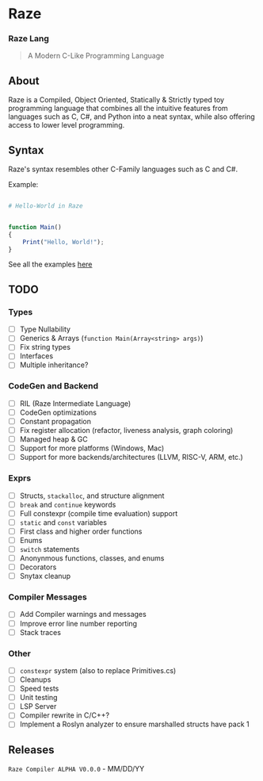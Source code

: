 # Raze

### Raze Lang

<!-- ![Raze-Logo](https://theaustincommon.com/wp-content/uploads/2015/11/Your-Logo-Here.png) -->

> A Modern C-Like Programming Language

## About

Raze is a Compiled, Object Oriented, Statically & Strictly typed toy programming language that combines all the intuitive features from languages such as C, C#, and Python into a neat syntax, while also offering access to lower level programming.

## Syntax

Raze's syntax resembles other C-Family languages such as C and C#.

Example:

```py 

# Hello-World in Raze

```

```js

function Main()
{
    Print("Hello, World!");
}

```

See all the examples [here](Raze-Driver/Examples)

<!-- ## How to Install and Run



![](https://miro.medium.com/max/1400/1*zGZSsGmCMrAF3PEkrvUgKg.gif) -->

## TODO
### Types
- [ ] Type Nullability 
- [ ] Generics & Arrays (`function Main(Array<string> args)`)
- [ ] Fix string types
- [ ] Interfaces
- [ ] Multiple inheritance?
### CodeGen and Backend
- [ ] RIL (Raze Intermediate Language)
- [ ] CodeGen optimizations
- [ ] Constant propagation
- [ ] Fix register allocation (refactor, liveness analysis, graph coloring)
- [ ] Managed heap & GC
- [ ] Support for more platforms (Windows, Mac)
- [ ] Support for more backends/architectures (LLVM, RISC-V, ARM, etc.)
### Exprs
- [ ] Structs, `stackalloc`, and structure alignment
- [ ] `break` and `continue` keywords
- [ ] Full constexpr (compile time evaluation) support
- [ ] `static` and `const` variables
- [ ] First class and higher order functions
- [ ] Enums
- [ ] `switch` statements
- [ ] Anonynmous functions, classes, and enums
- [ ] Decorators
- [ ] Snytax cleanup
### Compiler Messages
- [ ] Add Compiler warnings and messages
- [ ] Improve error line number reporting
- [ ] Stack traces
### Other
- [ ] `constexpr` system (also to replace Primitives.cs)
- [ ] Cleanups
- [ ] Speed tests
- [ ] Unit testing
- [ ] LSP Server
- [ ] Compiler rewrite in C/C++?
- [ ] Implement a Roslyn analyzer to ensure marshalled structs have pack 1

## Releases

`Raze Compiler ALPHA V0.0.0`  - MM/DD/YY
